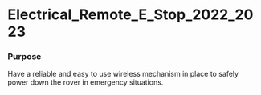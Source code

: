 # Electrical_Remote_E_Stop_2022_2023

### Purpose
Have a reliable and easy to use wireless mechanism in place to safely power down the rover in emergency situations. 
